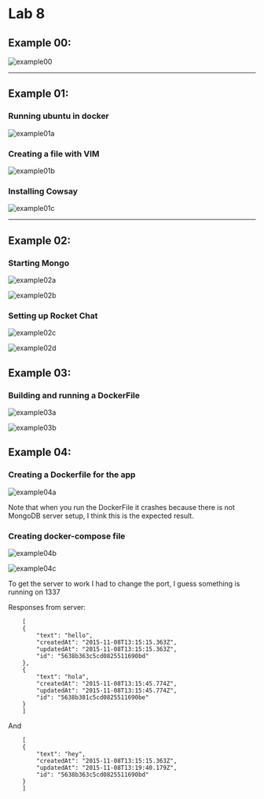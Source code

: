 # Lab 8

## Example 00:

![example00](example00.PNG)

<hr />

## Example 01:

### Running ubuntu in docker

![example01a](example01a.PNG)

### Creating a file with VIM

![example01b](example01b.PNG)

### Installing Cowsay

![example01c](example01c.PNG)

<hr />

## Example 02:

### Starting Mongo

![example02a](example02a.PNG)

![example02b](example02b.PNG)

### Setting up Rocket Chat

![example02c](example02c.PNG)

![example02d](example02d.PNG)

## Example 03:

### Building and running a DockerFile

![example03a](example03a.PNG)

![example03b](example03b.PNG)

## Example 04:

### Creating a Dockerfile for the app

 ![example04a](example04a.PNG)

 Note that when you run the DockerFile it crashes because there is not MongoDB server setup, I think this is the expected result.

### Creating docker-compose file

![example04b](example04b.PNG)

![example04c](example04c.PNG)

To get the server to work I had to change the port, I guess something is running on 1337

Responses from server:

        [
        {
            "text": "hello",
            "createdAt": "2015-11-08T13:15:15.363Z",
            "updatedAt": "2015-11-08T13:15:15.363Z",
            "id": "5638b363c5cd0825511690bd" 
        },
        {
            "text": "hola",
            "createdAt": "2015-11-08T13:15:45.774Z",
            "updatedAt": "2015-11-08T13:15:45.774Z",
            "id": "5638b381c5cd0825511690be"
        }
        ]


And 

        [
        {
            "text": "hey",
            "createdAt": "2015-11-08T13:15:15.363Z",
            "updatedAt": "2015-11-08T13:19:40.179Z",
            "id": "5638b363c5cd0825511690bd"
        }
        ]